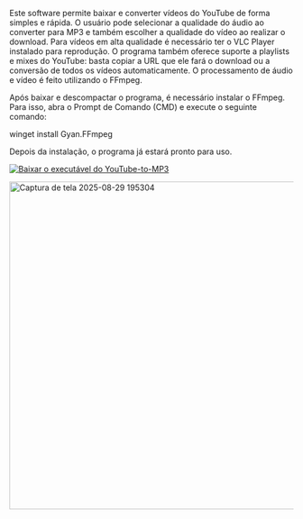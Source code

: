 Este software permite baixar e converter vídeos do YouTube de forma simples e rápida. O usuário pode selecionar a qualidade do áudio ao converter para MP3 e também escolher a qualidade do vídeo ao realizar o download. Para vídeos em alta qualidade é necessário ter o VLC Player instalado para reprodução. O programa também oferece suporte a playlists e mixes do YouTube: basta copiar a URL que ele fará o download ou a conversão de todos os vídeos automaticamente. O processamento de áudio e vídeo é feito utilizando o FFmpeg.

Após baixar e descompactar o programa, é necessário instalar o FFmpeg. Para isso, abra o Prompt de Comando (CMD) e execute o seguinte comando:

winget install Gyan.FFmpeg

Depois da instalação, o programa já estará pronto para uso.

[![Baixar o executável do YouTube-to-MP3](Captura-de-tela-2025-08-29-195304.png)](https://raw.githubusercontent.com/anderaguiar/YOUTUBE-TO-MP3/main/YouTubeMP3.exe)


<img width="602" height="582" alt="Captura de tela 2025-08-29 195304" src="https://github.com/user-attachments/assets/6cff0338-cd4e-4e84-9108-0bce5277a701" />
